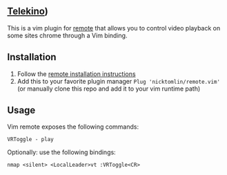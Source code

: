 [Telekino](https://www.wired.com/2011/11/1107wireless-remote-control/))
---

This is a vim plugin for [remote](https://github.com/nicktomlin/telekino) that allows you to control video playback on some sites chrome through a Vim binding.

Installation
---

1. Follow the  [remote installation instructions](https://github.com/nicktomlin/remote)
2. Add this to your favorite plugin manager `Plug 'nicktomlin/remote.vim'` (or manually clone this repo and add it to your vim runtime path)

Usage
---

Vim remote exposes the following commands:

```
VRToggle - play
```


Optionally: use the following bindings:

```
nmap <silent> <LocalLeader>vt :VRToggle<CR>
```

